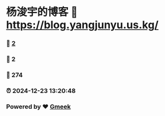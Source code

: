# 杨浚宇的博客 :link: https://blog.yangjunyu.us.kg/ 
### :page_facing_up: [2](https://blog.yangjunyu.us.kg//tag.html) 
### :speech_balloon: 2 
### :hibiscus: 274 
### :alarm_clock: 2024-12-23 13:20:48 
### Powered by :heart: [Gmeek](https://github.com/Meekdai/Gmeek)
